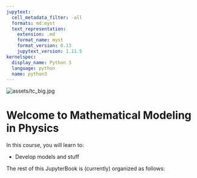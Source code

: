 ```yaml
---
jupytext:
  cell_metadata_filter: -all
  formats: md:myst
  text_representation:
    extension: .md
    format_name: myst
    format_version: 0.13
    jupytext_version: 1.11.5
kernelspec:
  display_name: Python 3
  language: python
  name: python3
---
```


![assets/tc_big.jpg](../assets/images/tc_big.jpg)

# Welcome to Mathematical Modeling in Physics

In this course, you will learn to:

* Develop models and stuff



The rest of this JupyterBook is (currently) organized as follows:

```{tableofcontents}
```
